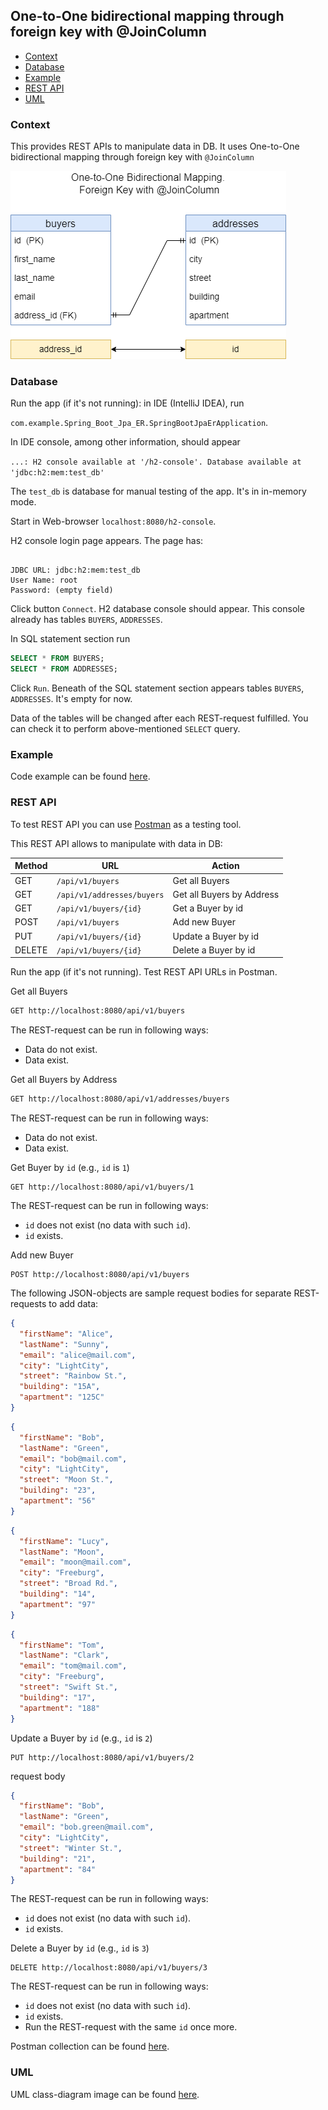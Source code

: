 
<h2>One-to-One bidirectional mapping through foreign key with @JoinColumn</h3>

* [Context](#context)
* [Database](#database)
* [Example](#example)
* [REST API](#rest-api)
* [UML](#uml)

### Context

This provides REST APIs to manipulate data in DB.
It uses One-to-One bidirectional mapping through foreign key with `@JoinColumn`

![](./one-to-one-bidir-fk-jc.png)

### Database

Run the app (if it's not running): in IDE (IntelliJ IDEA), run

`com.example.Spring_Boot_Jpa_ER.SpringBootJpaErApplication`.

In IDE console, among other information, should appear

`...: H2 console available at '/h2-console'. Database available at 'jdbc:h2:mem:test_db'`

The `test_db` is database for manual testing of the app. It's in in-memory mode.

Start in Web-browser `localhost:8080/h2-console`.

H2 console login page appears. The page has:

```text

JDBC URL: jdbc:h2:mem:test_db
User Name: root
Password: (empty field)

```

Click button `Connect`. H2 database console should appear.
This console already has tables `BUYERS`, `ADDRESSES`.

In SQL statement section run

```sql
SELECT * FROM BUYERS;
SELECT * FROM ADDRESSES;
```

Click `Run`. Beneath of the SQL statement section appears
tables `BUYERS`, `ADDRESSES`.
It's empty for now.

Data of the tables will be changed after each REST-request fulfilled.
You can check it to perform above-mentioned `SELECT` query.

### Example

Code example can be found [here](../../src/main/java/com/example/Spring_Boot_Jpa_ER/_02_1_to_1_bidir_fk_jc).


### REST API

To test REST API you can use [Postman](https://www.postman.com/) as a testing tool.

This REST API allows to manipulate with data in DB:

| Method    | URL                        | Action                    |
|-----------|----------------------------|---------------------------|
| GET       | `/api/v1/buyers`           | Get all Buyers            | 
| GET       | `/api/v1/addresses/buyers` | Get all Buyers by Address | 
| GET       | `/api/v1/buyers/{id}`      | Get a Buyer by id         |
| POST      | `/api/v1/buyers`           | Add new Buyer             |
| PUT       | `/api/v1/buyers/{id}`      | Update a Buyer by id      |
| DELETE    | `/api/v1/buyers/{id}`      | Delete a Buyer by id      |


Run the app (if it's not running). Test REST API URLs in Postman.

Get all Buyers
```txt
GET http://localhost:8080/api/v1/buyers
```
The REST-request can be run in following ways:
* Data do not exist.
* Data exist.

Get all Buyers by Address
```txt
GET http://localhost:8080/api/v1/addresses/buyers
```
The REST-request can be run in following ways:
* Data do not exist.
* Data exist.

Get Buyer by `id` (e.g., `id` is `1`)
```text
GET http://localhost:8080/api/v1/buyers/1
```
The REST-request can be run in following ways:
* `id` does not exist (no data with such `id`).
* `id` exists.

Add new Buyer
```text
POST http://localhost:8080/api/v1/buyers
```
The following JSON-objects are sample request bodies
for separate REST-requests to add data:
```json
{
  "firstName": "Alice",
  "lastName": "Sunny",
  "email": "alice@mail.com",
  "city": "LightCity",
  "street": "Rainbow St.",
  "building": "15A",
  "apartment": "125C"
}
```
```json
{
  "firstName": "Bob",
  "lastName": "Green",
  "email": "bob@mail.com",
  "city": "LightCity",
  "street": "Moon St.",
  "building": "23",
  "apartment": "56"
}
```
```json
{
  "firstName": "Lucy",
  "lastName": "Moon",
  "email": "moon@mail.com",
  "city": "Freeburg",
  "street": "Broad Rd.",
  "building": "14",
  "apartment": "97"
}
```
```json
{
  "firstName": "Tom",
  "lastName": "Clark",
  "email": "tom@mail.com",
  "city": "Freeburg",
  "street": "Swift St.",
  "building": "17",
  "apartment": "188"
}
```

Update a Buyer by `id` (e.g., `id` is `2`)
```text
PUT http://localhost:8080/api/v1/buyers/2
```
request body
```json
{
  "firstName": "Bob",
  "lastName": "Green",
  "email": "bob.green@mail.com",
  "city": "LightCity",
  "street": "Winter St.",
  "building": "21",
  "apartment": "84"
}
```
The REST-request can be run in following ways:
* `id` does not exist (no data with such `id`).
* `id` exists.

Delete a Buyer by `id` (e.g., `id` is `3`)
```text
DELETE http://localhost:8080/api/v1/buyers/3
```
The REST-request can be run in following ways:
* `id` does not exist (no data with such `id`).
* `id` exists.
* Run the REST-request with the same `id` once more.

Postman collection can be found [here](./REST_API_One-to-One_BiDir_FK_JC.postman_collection.json).


### UML

UML class-diagram image can be found [here](./1-to-1-bidir-fk-jc-uml.png).
